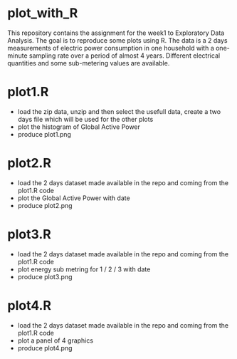 # plot_with_R

This repository contains the assignment for the week1 to Exploratory Data Analysis.
The goal is to reproduce some plots using R.
The data is a 2 days measurements of electric power consumption in one household with a one-minute sampling rate over a period of almost 4 years. Different electrical quantities and some sub-metering values are available.

# plot1.R 
- load the zip data, unzip and then select the usefull data, create a two days file which will be used for the other plots
- plot the histogram of Global Active Power
- produce plot1.png

# plot2.R
- load the 2 days dataset made available in the repo and coming from the plot1.R code
- plot the Global Active Power with date
- produce plot2.png

# plot3.R
- load the 2 days dataset made available in the repo and coming from the plot1.R code
- plot energy sub metring for 1 / 2 / 3 with date
- produce plot3.png


# plot4.R
- load the 2 days dataset made available in the repo and coming from the plot1.R code
- plot a panel of 4 graphics
- produce plot4.png
